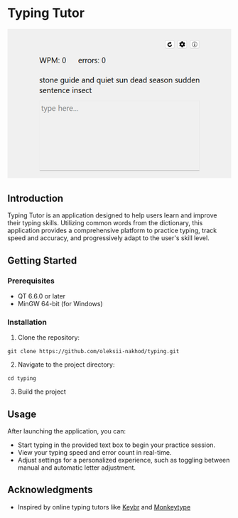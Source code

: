 # Typing Tutor
![Screenshot](/screenshots/typing.png)

## Introduction
Typing Tutor is an application designed to help users learn and improve their typing skills. Utilizing common words from the dictionary, this application provides a comprehensive platform to practice typing, track speed and accuracy, and progressively adapt to the user's skill level.

## Getting Started
### Prerequisites
- QT 6.6.0 or later
- MinGW 64-bit (for Windows)

### Installation
1. Clone the repository:
```
git clone https://github.com/oleksii-nakhod/typing.git
```
2. Navigate to the project directory:
```
cd typing
```
3. Build the project

## Usage
After launching the application, you can:
- Start typing in the provided text box to begin your practice session.
- View your typing speed and error count in real-time.
- Adjust settings for a personalized experience, such as toggling between manual and automatic letter adjustment.

## Acknowledgments
- Inspired by online typing tutors like [Keybr](http://www.keybr.com) and [Monkeytype](http://www.monkeytype.com)